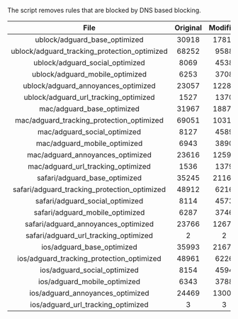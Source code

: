 The script removes rules that are blocked by DNS based blocking.


| File | Original | Modified |
|:----:|:-----:|:-----:|
| ublock/adguard_base_optimized | 30918 | 17818 |
| ublock/adguard_tracking_protection_optimized | 68252 | 9588 |
| ublock/adguard_social_optimized | 8069 | 4538 |
| ublock/adguard_mobile_optimized | 6253 | 3708 |
| ublock/adguard_annoyances_optimized | 23057 | 12287 |
| ublock/adguard_url_tracking_optimized | 1527 | 1370 |
| mac/adguard_base_optimized | 31967 | 18878 |
| mac/adguard_tracking_protection_optimized | 69051 | 10317 |
| mac/adguard_social_optimized | 8127 | 4589 |
| mac/adguard_mobile_optimized | 6943 | 3890 |
| mac/adguard_annoyances_optimized | 23616 | 12594 |
| mac/adguard_url_tracking_optimized | 1536 | 1379 |
| safari/adguard_base_optimized | 35245 | 21167 |
| safari/adguard_tracking_protection_optimized | 48912 | 6216 |
| safari/adguard_social_optimized | 8114 | 4573 |
| safari/adguard_mobile_optimized | 6287 | 3746 |
| safari/adguard_annoyances_optimized | 23766 | 12671 |
| safari/adguard_url_tracking_optimized | 2 | 2 |
| ios/adguard_base_optimized | 35993 | 21673 |
| ios/adguard_tracking_protection_optimized | 48961 | 6226 |
| ios/adguard_social_optimized | 8154 | 4594 |
| ios/adguard_mobile_optimized | 6343 | 3788 |
| ios/adguard_annoyances_optimized | 24469 | 13001 |
| ios/adguard_url_tracking_optimized | 3 | 3 |